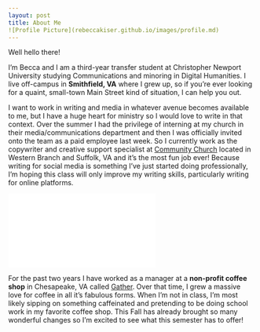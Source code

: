 ```yaml
---
layout: post
title: About Me
![Profile Picture](rebeccakiser.github.io/images/profile.md)
---
```

Well hello there! 

I’m Becca and I am a third-year transfer student at Christopher Newport University studying Communications and minoring in Digital Humanities. I live off-campus in **Smithfield, VA** where I grew up, so if you’re ever looking for a quaint, small-town Main Street kind of situation, I can help you out. 

I want to work in writing and media in whatever avenue becomes available to me, but I have a huge heart for ministry so I would love to write in that context. Over the summer I had the privilege of interning at my church in their media/communications department and then I was officially invited onto the team as a paid employee last week. So I currently work as the copywriter and creative support specialist at [Community Church](https://community.church/) located in Western Branch and Suffolk, VA and it’s the most fun job ever! Because writing for social media is something I’ve just started doing professionally, I’m hoping this class will only improve my writing skills, particularly writing for online platforms. 

![This is me working in the Video Production Department during my Internship this summer](rebeccakiser.github.io/images/profile.md)

For the past two years I have worked as a manager at a **non-profit coffee shop** in Chesapeake, VA called [Gather](https://gathercafe.net/). Over that time, I grew a massive love for coffee in all it’s fabulous forms. When I’m not in class, I’m most likely sipping on something caffeinated and pretending to be doing school work in my favorite coffee shop. This Fall has already brought so many wonderful changes so I’m excited to see what this semester has to offer!


